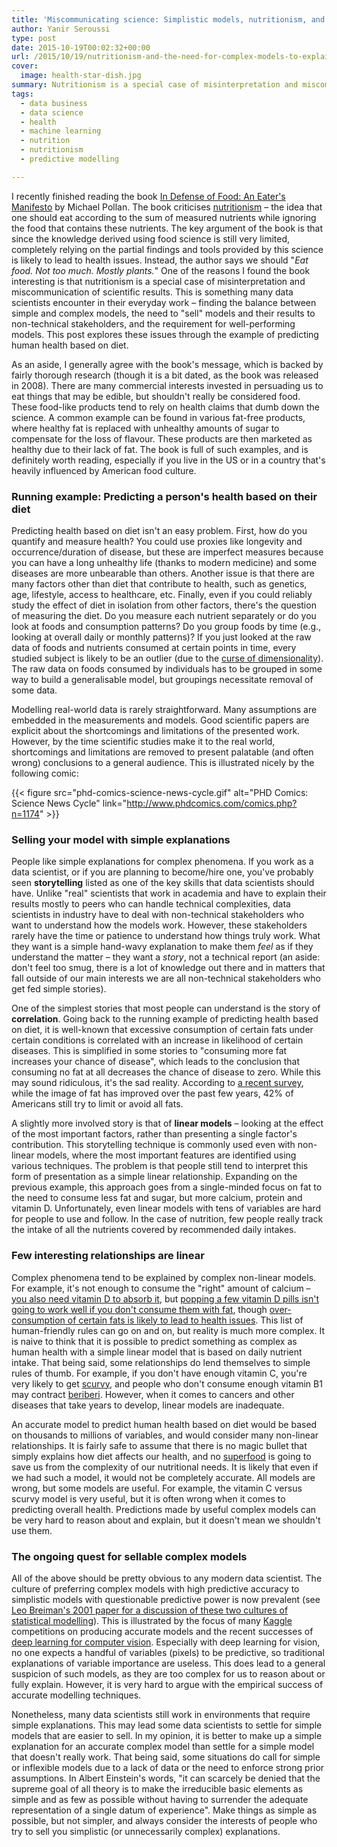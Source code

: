 ```yaml
---
title: 'Miscommunicating science: Simplistic models, nutritionism, and the art of storytelling'
author: Yanir Seroussi
type: post
date: 2015-10-19T00:02:32+00:00
url: /2015/10/19/nutritionism-and-the-need-for-complex-models-to-explain-complex-phenomena/
cover:
  image: health-star-dish.jpg
summary: Nutritionism is a special case of misinterpretation and miscommunication of scientific results &ndash; something many data scientists encounter in their work.
tags:
  - data business
  - data science
  - health
  - machine learning
  - nutrition
  - nutritionism
  - predictive modelling

---
```

I recently finished reading the book <a href="http://michaelpollan.com/books/in-defense-of-food/" target="_blank" rel="noopener">In Defense of Food: An Eater's Manifesto</a> by Michael Pollan. The book criticises <a href="https://en.wikipedia.org/wiki/Nutritionism" target="_blank" rel="noopener">nutritionism</a> &ndash; the idea that one should eat according to the sum of measured nutrients while ignoring the food that contains these nutrients. The key argument of the book is that since the knowledge derived using food science is still very limited, completely relying on the partial findings and tools provided by this science is likely to lead to health issues. Instead, the author says we should "_Eat food. Not too much. Mostly plants._" One of the reasons I found the book interesting is that nutritionism is a special case of misinterpretation and miscommunication of scientific results. This is something many data scientists encounter in their everyday work &ndash; finding the balance between simple and complex models, the need to "sell" models and their results to non-technical stakeholders, and the requirement for well-performing models. This post explores these issues through the example of predicting human health based on diet.

As an aside, I generally agree with the book's message, which is backed by fairly thorough research (though it is a bit dated, as the book was released in 2008). There are many commercial interests invested in persuading us to eat things that may be edible, but shouldn't really be considered food. These food-like products tend to rely on health claims that dumb down the science. A common example can be found in various fat-free products, where healthy fat is replaced with unhealthy amounts of sugar to compensate for the loss of flavour. These products are then marketed as healthy due to their lack of fat. The book is full of such examples, and is definitely worth reading, especially if you live in the US or in a country that's heavily influenced by American food culture.

### Running example: Predicting a person's health based on their diet

Predicting health based on diet isn't an easy problem. First, how do you quantify and measure health? You could use proxies like longevity and occurrence/duration of disease, but these are imperfect measures because you can have a long unhealthy life (thanks to modern medicine) and some diseases are more unbearable than others. Another issue is that there are many factors other than diet that contribute to health, such as genetics, age, lifestyle, access to healthcare, etc. Finally, even if you could reliably study the effect of diet in isolation from other factors, there's the question of measuring the diet. Do you measure each nutrient separately or do you look at foods and consumption patterns? Do you group foods by time (e.g., looking at overall daily or monthly patterns)? If you just looked at the raw data of foods and nutrients consumed at certain points in time, every studied subject is likely to be an outlier (due to the <a href="https://en.wikipedia.org/wiki/Curse_of_dimensionality" target="_blank" rel="noopener">curse of dimensionality</a>). The raw data on foods consumed by individuals has to be grouped in some way to build a generalisable model, but groupings necessitate removal of some data.

Modelling real-world data is rarely straightforward. Many assumptions are embedded in the measurements and models. Good scientific papers are explicit about the shortcomings and limitations of the presented work. However, by the time scientific studies make it to the real world, shortcomings and limitations are removed to present palatable (and often wrong) conclusions to a general audience. This is illustrated nicely by the following comic:

{{< figure src="phd-comics-science-news-cycle.gif" alt="PHD Comics: Science News Cycle" link="http://www.phdcomics.com/comics.php?n=1174" >}}

### Selling your model with simple explanations

People like simple explanations for complex phenomena. If you work as a data scientist, or if you are planning to become/hire one, you've probably seen **storytelling** listed as one of the key skills that data scientists should have. Unlike "real" scientists that work in academia and have to explain their results mostly to peers who can handle technical complexities, data scientists in industry have to deal with non-technical stakeholders who want to understand how the models work. However, these stakeholders rarely have the time or patience to understand how things truly work. What they want is a simple hand-wavy explanation to make them _feel_ as if they understand the matter &ndash; they want a _story_, not a technical report (an aside: don't feel too smug, there is a lot of knowledge out there and in matters that fall outside of our main interests we are all non-technical stakeholders who get fed simple stories).

One of the simplest stories that most people can understand is the story of **correlation**. Going back to the running example of predicting health based on diet, it is well-known that excessive consumption of certain fats under certain conditions is correlated with an increase in likelihood of certain diseases. This is simplified in some stories to "consuming more fat increases your chance of disease", which leads to the conclusion that consuming no fat at all decreases the chance of disease to zero. While this may sound ridiculous, it's the sad reality. According to <a href="http://www.foodinsight.org/2015-food-health-survey-consumer-research" target="_blank" rel="noopener">a recent survey</a>, while the image of fat has improved over the past few years, 42% of Americans still try to limit or avoid all fats.

A slightly more involved story is that of **linear models** &ndash; looking at the effect of the most important factors, rather than presenting a single factor's contribution. This storytelling technique is commonly used even with non-linear models, where the most important features are identified using various techniques. The problem is that people still tend to interpret this form of presentation as a simple linear relationship. Expanding on the previous example, this approach goes from a single-minded focus on fat to the need to consume less fat and sugar, but more calcium, protein and vitamin D. Unfortunately, even linear models with tens of variables are hard for people to use and follow. In the case of nutrition, few people really track the intake of all the nutrients covered by recommended daily intakes.

### Few interesting relationships are linear

Complex phenomena tend to be explained by complex non-linear models. For example, it's not enough to consume the "right" amount of calcium &ndash; <a href="https://en.wikipedia.org/wiki/Calcium#Nutrition" target="_blank" rel="noopener">you also need vitamin D to absorb it</a>, but <a href="http://www.medicaldaily.com/vitamin-d-benefits-are-enhanced-if-meal-contains-fat-absorbing-more-supplements-311248" target="_blank" rel="noopener">popping a few vitamin D pills isn't going to work well if you don't consume them with fat</a>, though <a href="https://en.wikipedia.org/wiki/Trans_fat#Health_risks" target="_blank" rel="noopener">over-consumption of certain fats is likely to lead to health issues</a>. This list of human-friendly rules can go on and on, but reality is much more complex. It is naive to think that it is possible to predict something as complex as human health with a simple linear model that is based on daily nutrient intake. That being said, some relationships do lend themselves to simple rules of thumb. For example, if you don't have enough vitamin C, you're very likely to get <a href="https://en.wikipedia.org/wiki/Scurvy" target="_blank" rel="noopener">scurvy</a>, and people who don't consume enough vitamin B1 may contract <a href="https://en.wikipedia.org/wiki/Beriberi" target="_blank" rel="noopener">beriberi</a>. However, when it comes to cancers and other diseases that take years to develop, linear models are inadequate.

An accurate model to predict human health based on diet would be based on thousands to millions of variables, and would consider many non-linear relationships. It is fairly safe to assume that there is no magic bullet that simply explains how diet affects our health, and no <a href="https://en.wikipedia.org/wiki/Superfood" target="_blank" rel="noopener">superfood</a> is going to save us from the complexity of our nutritional needs. It is likely that even if we had such a model, it would not be completely accurate. All models are wrong, but some models are useful. For example, the vitamin C versus scurvy model is very useful, but it is often wrong when it comes to predicting overall health. Predictions made by useful complex models can be very hard to reason about and explain, but it doesn't mean we shouldn't use them.

### The ongoing quest for sellable complex models

All of the above should be pretty obvious to any modern data scientist. The culture of preferring complex models with high predictive accuracy to simplistic models with questionable predictive power is now prevalent (see <a href="http://projecteuclid.org/download/pdf_1/euclid.ss/1009213726" target="_blank" rel="noopener">Leo Breiman's 2001 paper for a discussion of these two cultures of statistical modelling</a>). This is illustrated by the focus of many <a href="https://www.kaggle.com/" target="_blank" rel="noopener">Kaggle</a> competitions on producing accurate models and the recent successes of <a href="https://en.wikipedia.org/wiki/Deep_learning#Image_recognition" target="_blank" rel="noopener">deep learning for computer vision</a>. Especially with deep learning for vision, no one expects a handful of variables (pixels) to be predictive, so traditional explanations of variable importance are useless. This does lead to a general suspicion of such models, as they are too complex for us to reason about or fully explain. However, it is very hard to argue with the empirical success of accurate modelling techniques.

Nonetheless, many data scientists still work in environments that require simple explanations. This may lead some data scientists to settle for simple models that are easier to sell. In my opinion, it is better to make up a simple explanation for an accurate complex model than settle for a simple model that doesn't really work. That being said, some situations do call for simple or inflexible models due to a lack of data or the need to enforce strong prior assumptions. In Albert Einstein's words, "it can scarcely be denied that the supreme goal of all theory is to make the irreducible basic elements as simple and as few as possible without having to surrender the adequate representation of a single datum of experience". Make things as simple as possible, but not simpler, and always consider the interests of people who try to sell you simplistic (or unnecessarily complex) explanations.
